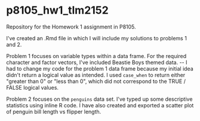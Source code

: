 # p8105_hw1_tlm2152
Repository for the Homework 1 assignment in P8105.

I've created an .Rmd file in which I will include my solutions to problems 1 and 2.

Problem 1 focuses on variable types within a data frame. For the required character and factor vectors, I've included Beastie Boys themed data.
-- I had to change my code for the problem 1 data frame because my initial idea didn't return a logical value as intended. I used `case_when` to return either "greater than 0" or "less than 0", which did not correspond to the TRUE / FALSE logical values.

Problem 2 focuses on the `penguins` data set. I've typed up some descriptive statistics using inline R code. I have also created and exported a scatter plot of penguin bill length vs flipper length.